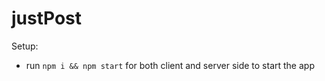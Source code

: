 # justPost



Setup:
- run ```npm i && npm start``` for both client and server side to start the app
